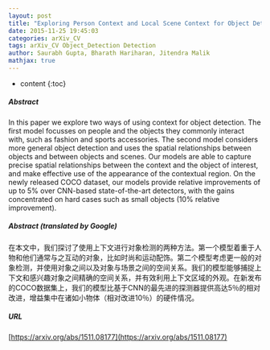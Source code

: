 ```yaml
---
layout: post
title: "Exploring Person Context and Local Scene Context for Object Detection"
date: 2015-11-25 19:45:03
categories: arXiv_CV
tags: arXiv_CV Object_Detection Detection
author: Saurabh Gupta, Bharath Hariharan, Jitendra Malik
mathjax: true
---
```


* content
{:toc}

##### Abstract
In this paper we explore two ways of using context for object detection. The first model focusses on people and the objects they commonly interact with, such as fashion and sports accessories. The second model considers more general object detection and uses the spatial relationships between objects and between objects and scenes. Our models are able to capture precise spatial relationships between the context and the object of interest, and make effective use of the appearance of the contextual region. On the newly released COCO dataset, our models provide relative improvements of up to 5% over CNN-based state-of-the-art detectors, with the gains concentrated on hard cases such as small objects (10% relative improvement).

##### Abstract (translated by Google)
在本文中，我们探讨了使用上下文进行对象检测的两种方法。第一个模型着重于人物和他们通常与之互动的对象，比如时尚和运动配饰。第二个模型考虑更一般的对象检测，并使用对象之间以及对象与场景之间的空间关系。我们的模型能够捕捉上下文和感兴趣对象之间精确的空间关系，并有效利用上下文区域的外观。在新发布的COCO数据集上，我们的模型比基于CNN的最先进的探测器提供高达5％的相对改进，增益集中在诸如小物体（相对改进10％）的硬件情况。

##### URL
[https://arxiv.org/abs/1511.08177](https://arxiv.org/abs/1511.08177)

